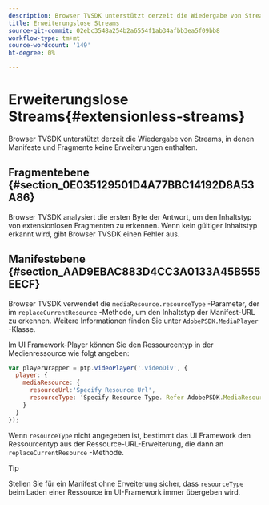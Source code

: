 ```yaml
---
description: Browser TVSDK unterstützt derzeit die Wiedergabe von Streams, in denen Manifeste und Fragmente keine Erweiterungen enthalten.
title: Erweiterungslose Streams
source-git-commit: 02ebc3548a254b2a6554f1ab34afbb3ea5f09bb8
workflow-type: tm+mt
source-wordcount: '149'
ht-degree: 0%

---
```


# Erweiterungslose Streams{#extensionless-streams}

Browser TVSDK unterstützt derzeit die Wiedergabe von Streams, in denen Manifeste und Fragmente keine Erweiterungen enthalten.

## Fragmentebene {#section_0E035129501D4A77BBC14192D8A53A86}

Browser TVSDK analysiert die ersten Byte der Antwort, um den Inhaltstyp von extensionlosen Fragmenten zu erkennen. Wenn kein gültiger Inhaltstyp erkannt wird, gibt Browser TVSDK einen Fehler aus.

## Manifestebene {#section_AAD9EBAC883D4CC3A0133A45B555EECF}

Browser TVSDK verwendet die `mediaResource.resourceType` -Parameter, der im `replaceCurrentResource` -Methode, um den Inhaltstyp der Manifest-URL zu erkennen. Weitere Informationen finden Sie unter `AdobePSDK.MediaPlayer` -Klasse.

Im UI Framework-Player können Sie den Ressourcentyp in der Medienressource wie folgt angeben:

```js
var playerWrapper = ptp.videoPlayer('.videoDiv', { 
  player: { 
    mediaResource: { 
      resourceUrl:'Specify Resource Url', 
      resourceType: ‘Specify Resource Type. Refer AdobePSDK.MediaResourceType' 
    } 
  } 
}); 
```

Wenn `resourceType` nicht angegeben ist, bestimmt das UI Framework den Ressourcentyp aus der Ressource-URL-Erweiterung, die dann an `replaceCurrentResource` -Methode.

>[!TIP]
>
>Stellen Sie für ein Manifest ohne Erweiterung sicher, dass `resourceType` beim Laden einer Ressource im UI-Framework immer übergeben wird.
